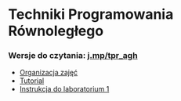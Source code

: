 <!-- class: middle -->

# Techniki Programowania Równoległego

### Wersje do czytania: [j.mp/tpr_agh](https://github.com/kfigiela/tpr_lab/tree/gh-pages)

* [Organizacja zajęć](?intro.md)
* [Tutorial](?tutorial.md)
* [Instrukcja do laboratorium 1](?lab1.md)
